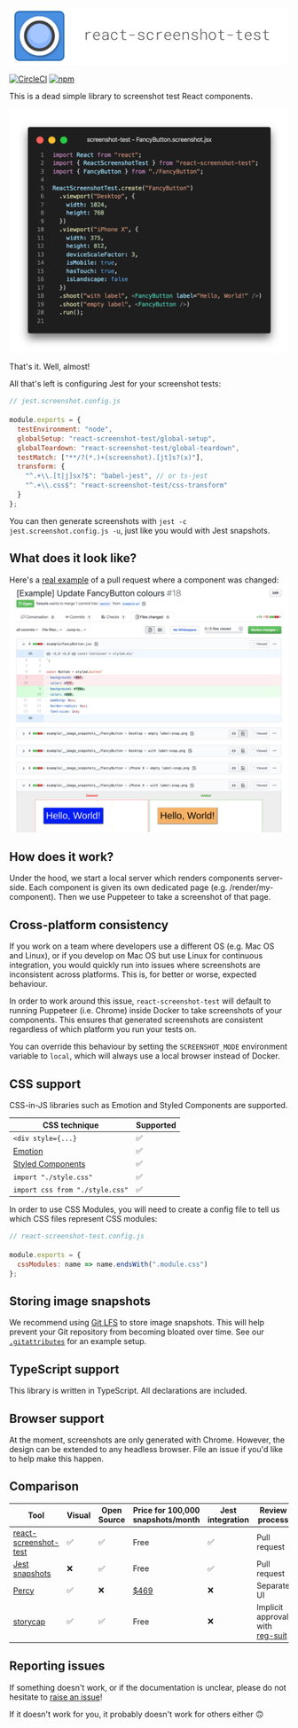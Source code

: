 [![Logo](brand/logo.png)](https://www.npmjs.com/package/react-screenshot-test)

[![CircleCI](https://img.shields.io/circleci/build/github/fwouts/react-screenshot-test)](https://circleci.com/gh/fwouts/react-screenshot-test/tree/master)
[![npm](https://img.shields.io/npm/v/react-screenshot-test)](https://www.npmjs.com/package/react-screenshot-test)

This is a dead simple library to screenshot test React components.

[![Code example](example-code.png)](https://github.com/fwouts/react-screenshot-test/tree/master/example/FancyButton.screenshot.jsx)

That's it. Well, almost!

All that's left is configuring Jest for your screenshot tests:

```js
// jest.screenshot.config.js

module.exports = {
  testEnvironment: "node",
  globalSetup: "react-screenshot-test/global-setup",
  globalTeardown: "react-screenshot-test/global-teardown",
  testMatch: ["**/?(*.)+(screenshot).[jt]s?(x)"],
  transform: {
    "^.+\\.[t|j]sx?$": "babel-jest", // or ts-jest
    "^.+\\.css$": "react-screenshot-test/css-transform"
  }
};
```

You can then generate screenshots with `jest -c jest.screenshot.config.js -u`,
just like you would with Jest snapshots.

## What does it look like?

Here's a [real example](https://github.com/fwouts/react-screenshot-test/pull/18/files?short_path=9fa0253#diff-9fa0253d6c3a2b1cf8ec498eec18360e) of a pull request where a component was changed:
[![Example PR](example-pr.png)](https://github.com/fwouts/react-screenshot-test/pull/18/files?short_path=c1101dd#diff-c1101ddb11729f8ee0750df5e9595b47)

## How does it work?

Under the hood, we start a local server which renders components server-side. Each component is given its own dedicated page (e.g. /render/my-component). Then we use Puppeteer to take a screenshot of that page.

## Cross-platform consistency

If you work on a team where developers use a different OS (e.g. Mac OS and
Linux), or if you develop on Mac OS but use Linux for continuous integration,
you would quickly run into issues where screenshots are inconsistent across
platforms. This is, for better or worse, expected behaviour.

In order to work around this issue, `react-screenshot-test` will default to
running Puppeteer (i.e. Chrome) inside Docker to take screenshots of your
components. This ensures that generated screenshots are consistent regardless of
which platform you run your tests on.

You can override this behaviour by setting the `SCREENSHOT_MODE` environment
variable to `local`, which will always use a local browser instead of Docker.

## CSS support

CSS-in-JS libraries such as Emotion and Styled Components are supported.

| CSS technique                                          | Supported |
| ------------------------------------------------------ | --------- |
| `<div style={...}`                                     | ✅        |
| [Emotion](https://emotion.sh)                          | ✅        |
| [Styled Components](https://www.styled-components.com) | ✅        |
| `import "./style.css"`                                 | ✅        |
| `import css from "./style.css"`                        | ✅        |

In order to use CSS Modules, you will need to create a config file to tell us
which CSS files represent CSS modules:

```js
// react-screenshot-test.config.js

module.exports = {
  cssModules: name => name.endsWith(".module.css")
};
```

## Storing image snapshots

We recommend using [Git LFS](https://git-lfs.github.com) to store image
snapshots. This will help prevent your Git repository from becoming bloated over time. See our [`.gitattributes`](.gitattributes) for an example setup.

## TypeScript support

This library is written in TypeScript. All declarations are included.

## Browser support

At the moment, screenshots are only generated with Chrome. However, the design can be extended to any headless browser. File an issue if you'd like to help make this happen.

## Comparison

| Tool                                                                         | Visual | Open Source | Price for 100,000 snapshots/month | Jest integration | Review process                                                         |
| ---------------------------------------------------------------------------- | ------ | ----------- | --------------------------------- | ---------------- | ---------------------------------------------------------------------- |
| [react-screenshot-test](https://www.npmjs.com/package/react-screenshot-test) | ✅     | ✅          | Free                              | ✅               | Pull request                                                           |
| [Jest snapshots](https://jestjs.io/docs/en/snapshot-testing)                 | ❌     | ✅          | Free                              | ✅               | Pull request                                                           |
| [Percy](https://percy.io)                                                    | ✅     | ❌          | [\$469](https://percy.io/pricing) | ❌               | Separate UI                                                            |  |
| [storycap](https://github.com/reg-viz/storycap)                              | ✅     | ✅          | Free                              | ❌               | Implicit approval with [reg-suit](https://github.com/reg-viz/reg-suit) |

## Reporting issues

If something doesn't work, or if the documentation is unclear, please do not hesitate to [raise an issue](https://github.com/fwouts/react-screenshot-test/issues)!

If it doesn't work for you, it probably doesn't work for others either 🙃
